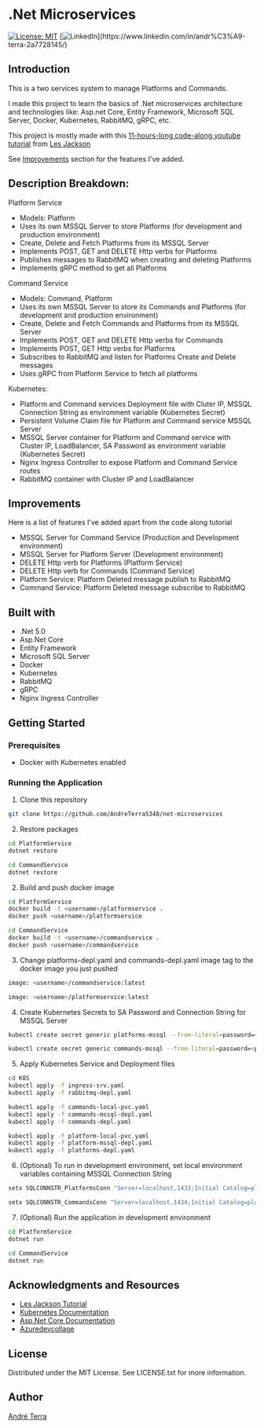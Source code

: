 # .Net Microservices
[![License: MIT](https://img.shields.io/badge/License-MIT-green.svg)](https://opensource.org/licenses/MIT)
[![LinkedIn](https://img.shields.io/badge/LinkedIn-blue?style=flat&logo=linkedin&labelColor=blue")](https://www.linkedin.com/in/andr%C3%A9-terra-2a7728145/)

## Introduction
This is a two services system to manage Platforms and Commands.

I made this project to learn the basics of .Net microservices architecture and technologies like: Asp.net Core, Entity Framework, Microsoft SQL Server, Docker, Kubernetes, RabbitMQ, gRPC, etc.

This project is mostly made with this [11-hours-long code-along youtube tutorial](https://youtu.be/DgVjEo3OGBI) from [Les Jackson](https://www.youtube.com/channel/UCIMRGVXufHT69s1uaHHYJIA)

See [Improvements](#improvements) section for the features I've added.

## Description Breakdown:
Platform Service
- Models: Platform
- Uses its own MSSQL Server to store Platforms (for development and production environment)
- Create, Delete and Fetch Platforms from its MSSQL Server
- Implements POST, GET and DELETE Http verbs for Platforms
- Publishes messages to RabbitMQ when creating and deleting Platforms
- Implements gRPC method to get all Platforms

Command Service
- Models: Command, Platform
- Uses its own MSSQL Server to store its Commands and Platforms (for development and production environment)
- Create, Delete and Fetch Commands and Platforms from its MSSQL Server
- Implements POST, GET and DELETE Http verbs for Commands
- Implements POST, GET Http verbs for Platforms
- Subscribes to RabbitMQ and listen for Platforms Create and Delete messages
- Uses gRPC from Platform Service to fetch all platforms  

Kubernetes:
- Platform and Command services Deployment file with Cluter IP, MSSQL Connection String as environment variable (Kubernetes Secret)
- Persistent Volume Claim file for Platform and Command service MSSQL Server
- MSSQL Server container for Platform and Command service with Cluster IP, LoadBalancer, SA Password as environment variable (Kubernetes Secret)
- Nginx Ingress Controller to expose Platform and Command Service routes 
- RabbitMQ container with Cluster IP and LoadBalancer

## Improvements
Here is a list of features I've added apart from the code along tutorial
- MSSQL Server for Command Service (Production and Development environment)
- MSSQL Server for Platform Server (Development environment)
- DELETE Http verb for Platforms (Platform Service)
- DELETE Http verb for Commands (Command Service)
- Platform Service: Platform Deleted message publish to RabbitMQ
- Command Service: Platform Deleted message subscribe to RabbitMQ

## Built with
- .Net 5.0
- Asp.Net Core
- Entity Framework
- Microsoft SQL Server
- Docker
- Kubernetes
- RabbitMQ
- gRPC
- Nginx Ingress Controller

## Getting Started
### Prerequisites
- Docker with Kubernetes enabled
### Running the Application
1. Clone this repository

```bash 
git clone https://github.com/AndreTerra5348/net-microservices
```

2. Restore packages

```bash
cd PlatformService
dotnet restore

cd CommandService
dotnet restore
```

2. Build and push docker image

```bash
cd PlatformService
docker build -t <username>/platformservice .
docker push <username>/platformservice

cd CommandService
docker build -t <username>/commandservice .
docker push <username>/commandservice
```

3. Change platforms-depl.yaml and commands-depl.yaml image tag to the docker image you just pushed

```bash
image: <username>/commandservice:latest
```

```bash
image: <username>/platformservice:latest
```

4. Create Kubernetes Secrets to SA Password and Connection String for MSSQL Server

```bash
kubectl create secret generic platforms-mssql --from-literal=password=<password> --from-literal=constr=<connection-string>

kubectl create secret generic commands-mssql --from-literal=password=<password> --from-literal=constr=<connection-string>
```

5. Apply Kubernetes Service and Deployment files

```bash
cd K8S
kubectl apply -f ingress-srv.yaml
kubectl apply -f rabbitmq-depl.yaml

kubectl apply -f cammands-local-pvc.yaml
kubectl apply -f cammands-mssql-depl.yaml
kubectl apply -f commands-depl.yaml

kubectl apply -f platform-local-pvc.yaml
kubectl apply -f platform-mssql-depl.yaml
kubectl apply -f platforms-depl.yaml
```

6. (Optional) To run in development environment, set local environment variables containing MSSQL Connection String

```bash
setx SQLCONNSTR_PlatformsConn "Server=localhost,1433;Initial Catalog=platformsdb;User Id=sa;Password=<password>;"

setx SQLCONNSTR_CommandsConn "Server=localhost,1434;Initial Catalog=platformsdb;User Id=sa;Password=<password>;"
```

7. (Optional) Run the application in development environment

```bash
cd PlatformService
dotnet run

cd CommandService
dotnet run
```

## Acknowledgments and Resources

- [Les Jackson Tutorial](https://youtu.be/DgVjEo3OGBI)
- [Kubernetes Documentation](https://kubernetes.io/docs/)
- [Asp.Net Core Documentation](https://docs.microsoft.com/en-us/aspnet/core/fundamentals/configuration/?view=aspnetcore-5.0)
- [Azuredevcollage](https://azuredevcollege.com/trainingdays/day7/challenges/challenge-3.html)

## License
Distributed under the MIT License. See LICENSE.txt for more information.

## Author
[André Terra](https://www.linkedin.com/in/andr%C3%A9-terra-2a7728145/)
